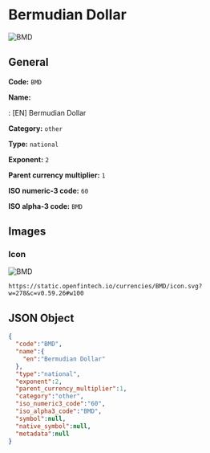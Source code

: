 
# Bermudian Dollar 
![BMD](https://static.openfintech.io/currencies/BMD/icon.svg?w=278&c=v0.59.26#w100)  

## General 
 
**Code:** `BMD` 
 
**Name:** 
 
:	[EN] Bermudian Dollar 
 
**Category:** `other` 
 
**Type:** `national` 
 
**Exponent:** `2` 
 
**Parent currency multiplier:** `1` 
 
**ISO numeric-3 code:** `60` 
 
**ISO alpha-3 code:** `BMD` 
 

## Images 

### Icon 
 
![BMD](https://static.openfintech.io/currencies/BMD/icon.svg?w=278&c=v0.59.26#w100)  

```
https://static.openfintech.io/currencies/BMD/icon.svg?w=278&c=v0.59.26#w100
```  

## JSON Object 

```json
{
  "code":"BMD",
  "name":{
    "en":"Bermudian Dollar"
  },
  "type":"national",
  "exponent":2,
  "parent_currency_multiplier":1,
  "category":"other",
  "iso_numeric3_code":"60",
  "iso_alpha3_code":"BMD",
  "symbol":null,
  "native_symbol":null,
  "metadata":null
}
```  
